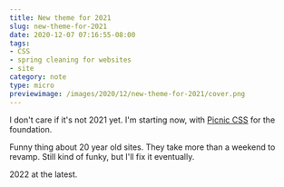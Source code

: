 ```yaml
---
title: New theme for 2021
slug: new-theme-for-2021
date: 2020-12-07 07:16:55-08:00
tags:
- CSS
- spring cleaning for websites
- site
category: note
type: micro
previewimage: /images/2020/12/new-theme-for-2021/cover.png
---
```

[Picnic CSS]: https://picnicss.com

I don't care if it's not 2021 yet. I'm starting now, with [Picnic CSS][] for the foundation.

Funny thing about 20 year old sites. They take more than a weekend to revamp. Still kind of funky, but I'll fix it eventually.

2022 at the latest.